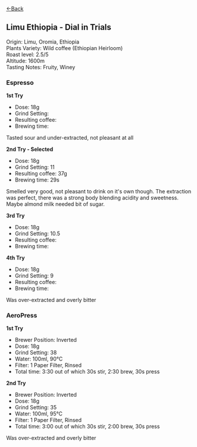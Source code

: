 [<-Back](./)

## Limu Ethiopia - Dial in Trials

Origin: Limu, Oromia, Ethiopia  
Plants Variety: Wild coffee (Ethiopian Heirloom)  
Roast level: 2.5/5  
Altitude: 1600m  
Tasting Notes: Fruity, Winey  

### Espresso

**1st Try**

* Dose: 18g⁠
* Grind Setting:
* Resulting coffee:
* Brewing time:

Tasted sour and under-extracted, not pleasant at all

**2nd Try - Selected**

* Dose: 18g⁠
* Grind Setting: 11
* Resulting coffee: 37g
* Brewing time: 29s
  
Smelled very good, not pleasant to drink on it's own though.
The extraction was perfect, there was a strong body blending acidity and sweetness.
Maybe almond milk needed bit of sugar.

**3rd Try**

* Dose: 18g⁠
* Grind Setting: 10.5
* Resulting coffee:
* Brewing time:

**4th Try**

* Dose: 18g⁠
* Grind Setting: 9
* Resulting coffee:
* Brewing time:
  
Was over-extracted and overly bitter

### AeroPress

**1st Try**

* Brewer Position: Inverted⁠
* Dose: 18g⁠
* Grind Setting: 38
* Water: 100ml, 90°C
* Filter: 1 Paper Filter, Rinsed⁠
* Total time: 3:30 out of which 30s stir, 2:30 brew, 30s press

**2nd Try**

* Brewer Position: Inverted⁠
* Dose: 18g⁠
* Grind Setting: 35
* Water: 100ml, 95°C
* Filter: 1 Paper Filter, Rinsed⁠
* Total time: 3:00 out of which 30s stir, 2:00 brew, 30s press

Was over-extracted and overly bitter